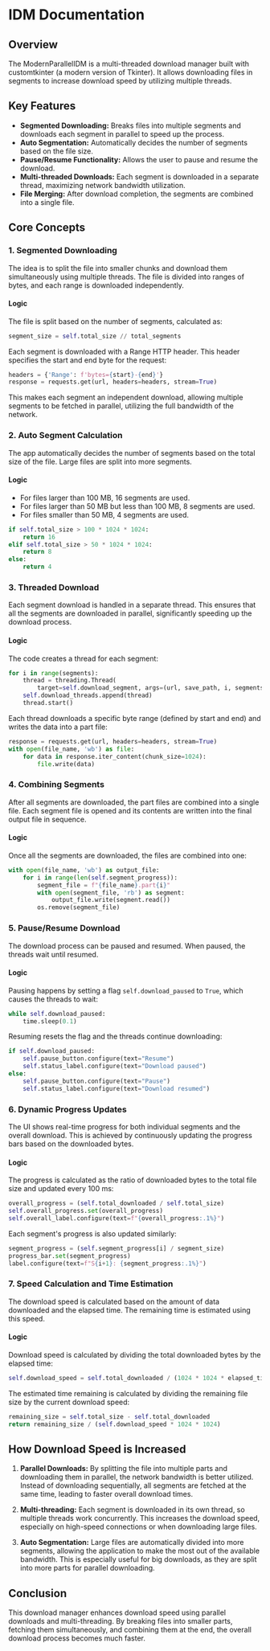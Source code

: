 # IDM Documentation

## Overview

The ModernParallelIDM is a multi-threaded download manager built with customtkinter (a modern version of Tkinter). It allows downloading files in segments to increase download speed by utilizing multiple threads.

## Key Features

- **Segmented Downloading:** Breaks files into multiple segments and downloads each segment in parallel to speed up the process.
- **Auto Segmentation:** Automatically decides the number of segments based on the file size.
- **Pause/Resume Functionality:** Allows the user to pause and resume the download.
- **Multi-threaded Downloads:** Each segment is downloaded in a separate thread, maximizing network bandwidth utilization.
- **File Merging:** After download completion, the segments are combined into a single file.

## Core Concepts

### 1. Segmented Downloading

The idea is to split the file into smaller chunks and download them simultaneously using multiple threads. The file is divided into ranges of bytes, and each range is downloaded independently.

#### Logic

The file is split based on the number of segments, calculated as:

```python
segment_size = self.total_size // total_segments
```

Each segment is downloaded with a Range HTTP header. This header specifies the start and end byte for the request:

```python
headers = {'Range': f'bytes={start}-{end}'}
response = requests.get(url, headers=headers, stream=True)
```

This makes each segment an independent download, allowing multiple segments to be fetched in parallel, utilizing the full bandwidth of the network.

### 2. Auto Segment Calculation

The app automatically decides the number of segments based on the total size of the file. Large files are split into more segments.

#### Logic

- For files larger than 100 MB, 16 segments are used.
- For files larger than 50 MB but less than 100 MB, 8 segments are used.
- For files smaller than 50 MB, 4 segments are used.

```python
if self.total_size > 100 * 1024 * 1024:
    return 16
elif self.total_size > 50 * 1024 * 1024:
    return 8
else:
    return 4
```

### 3. Threaded Download

Each segment download is handled in a separate thread. This ensures that all the segments are downloaded in parallel, significantly speeding up the download process.

#### Logic

The code creates a thread for each segment:

```python
for i in range(segments):
    thread = threading.Thread(
        target=self.download_segment, args=(url, save_path, i, segments))
    self.download_threads.append(thread)
    thread.start()
```

Each thread downloads a specific byte range (defined by start and end) and writes the data into a part file:

```python
response = requests.get(url, headers=headers, stream=True)
with open(file_name, 'wb') as file:
    for data in response.iter_content(chunk_size=1024):
        file.write(data)
```

### 4. Combining Segments

After all segments are downloaded, the part files are combined into a single file. Each segment file is opened and its contents are written into the final output file in sequence.

#### Logic

Once all the segments are downloaded, the files are combined into one:

```python
with open(file_name, 'wb') as output_file:
    for i in range(len(self.segment_progress)):
        segment_file = f"{file_name}.part{i}"
        with open(segment_file, 'rb') as segment:
            output_file.write(segment.read())
        os.remove(segment_file)
```

### 5. Pause/Resume Download

The download process can be paused and resumed. When paused, the threads wait until resumed.

#### Logic

Pausing happens by setting a flag `self.download_paused` to `True`, which causes the threads to wait:

```python
while self.download_paused:
    time.sleep(0.1)
```

Resuming resets the flag and the threads continue downloading:

```python
if self.download_paused:
    self.pause_button.configure(text="Resume")
    self.status_label.configure(text="Download paused")
else:
    self.pause_button.configure(text="Pause")
    self.status_label.configure(text="Download resumed")
```

### 6. Dynamic Progress Updates

The UI shows real-time progress for both individual segments and the overall download. This is achieved by continuously updating the progress bars based on the downloaded bytes.

#### Logic

The progress is calculated as the ratio of downloaded bytes to the total file size and updated every 100 ms:

```python
overall_progress = (self.total_downloaded / self.total_size)
self.overall_progress.set(overall_progress)
self.overall_label.configure(text=f"{overall_progress:.1%}")
```

Each segment's progress is also updated similarly:

```python
segment_progress = (self.segment_progress[i] / segment_size)
progress_bar.set(segment_progress)
label.configure(text=f"S{i+1}: {segment_progress:.1%}")
```

### 7. Speed Calculation and Time Estimation

The download speed is calculated based on the amount of data downloaded and the elapsed time. The remaining time is estimated using this speed.

#### Logic

Download speed is calculated by dividing the total downloaded bytes by the elapsed time:

```python
self.download_speed = self.total_downloaded / (1024 * 1024 * elapsed_time)
```

The estimated time remaining is calculated by dividing the remaining file size by the current download speed:

```python
remaining_size = self.total_size - self.total_downloaded
return remaining_size / (self.download_speed * 1024 * 1024)
```

## How Download Speed is Increased

1. **Parallel Downloads:** By splitting the file into multiple parts and downloading them in parallel, the network bandwidth is better utilized. Instead of downloading sequentially, all segments are fetched at the same time, leading to faster overall download times.

2. **Multi-threading:** Each segment is downloaded in its own thread, so multiple threads work concurrently. This increases the download speed, especially on high-speed connections or when downloading large files.

3. **Auto Segmentation:** Large files are automatically divided into more segments, allowing the application to make the most out of the available bandwidth. This is especially useful for big downloads, as they are split into more parts for parallel downloading.

## Conclusion

This download manager enhances download speed using parallel downloads and multi-threading. By breaking files into smaller parts, fetching them simultaneously, and combining them at the end, the overall download process becomes much faster.

